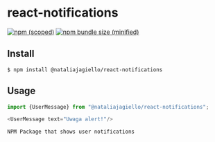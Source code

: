 # react-notifications

[![npm (scoped)](https://img.shields.io/npm/v/@nataliajagiello/react-notifications.svg)](https://www.npmjs.com/package/@nataliajagiello/react-notifications)
[![npm bundle size (minified)](https://img.shields.io/bundlephobia/min/@nataliajagiello/react-notifications.svg)](https://www.npmjs.com/package/@nataliajagiello/react-notifications)


## Install

```
$ npm install @nataliajagiello/react-notifications
```

## Usage

```js
import {UserMessage} from "@nataliajagiello/react-notifications";

<UserMessage text="Uwaga alert!"/>

NPM Package that shows user notifications